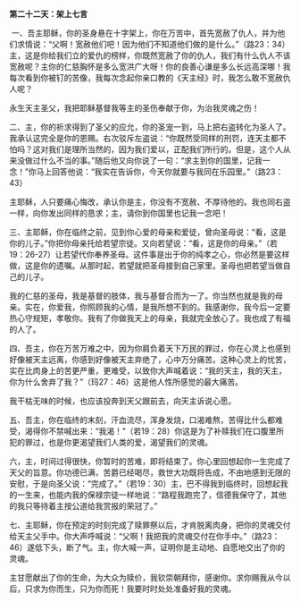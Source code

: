 **第二十二天：架上七言**

 一、吾主耶稣，你的圣身悬在十字架上，你在万苦中，首先宽赦了仇人，并为他们求情说：“父啊！宽赦他们吧！因为他们不知道他们做的是什么。”（路23：34）主，这是你给我们立的爱仇的榜样，你既然宽赦了你的仇人，我们有什么仇人不该宽赦呢？主你的仁慈胸怀是多么宽洪广大呀！你的良善心谦是多么长远高深哪！我每次看到你被钉的苦像，我每次念起你亲口教的《天主经》时，我怎么敢不宽赦仇人呢？

永生天主圣父，我把耶稣基督我等主的圣伤奉献于你，为治我灵魂之伤！

二、主，你的祈求得到了圣父的应允，你的圣宠一到，马上把右盗转化为圣人了。我承认这完全是你的恩赐。右次驳斥左盗说：“你既然受同样的刑罚，连天主都不怕吗？这对我们是理所当然的，因为我们爱以，正配我们所行的。但是，这个人从来没做过什么不当的事。”随后他又向你说了一句：“求主到你的国里，记我一念！”你马上回答他说：“我实在告诉你，今天你就要与我同在乐园里。”（路23：43）

主耶稣，人只要痛心悔改，承认你是主，你没有不宽赦、不厚待他的。我也同右盗一样，向你发出同样的恳求；主，请你到你国里也记我一念吧！

三、主耶稣，你在临终之前，见到你心爱的母亲和爱徒，曾向圣母说：“看，这是你的儿子。”你把你母亲托给若望宗徒。又向若望说：“看，这是你的母亲。”（若19：26-27）让若望代你奉养圣母。这件事是出于你的纯孝之心，你必然是要这样做，这是你的遗嘱。从那时起，若望就把圣母接到自己家里。圣母也把若望当做自己的儿子。

我的仁慈的圣母，我是基督的肢体，我与基督合而为一了。你当然也就是我的母亲。实在，你爱我，你照顾我的心情，是我所想不到的。我感谢你，我今后一定要热心守规矩，孝敬你。我有了你做我天上的母亲，我就完全放心了。我也成了有福的人了。

四、吾主，你在万苦万难之中，因为你肩负着天下万民的罪过，你在心灵上也感到好像被天主远离，你感到好像被天主弃绝了，心中万分痛苦。这种心灵上的忧苦，实在比肉身上的苦更严重，更难受，以致你大声喊着说：“我的天主，我的天主，你为什么舍弃了我？”（玛27：46）这是他人性所感觉的最大痛苦。

我干枯无味的时候，也应该投奔到天父跟前去，向天主诉说心愿。

五、吾主，你在临终的末刻，汗血流尽，浑身发烧，口渴难熬，苦得比什么都难受，渴得你不禁喊出来：“我渴！”（若19：28）你这是为了补赎我们在口腹里所犯的罪过，也是你更渴望我们人类的爱，渴望我们的灵魂。

六，主，时间过得很快，你暂时的苦难，即将结束了。你心里回想起你一生完成了天父的旨意。你功德已满，苦爵已经喝尽，救世大功既将告成，不由地感到无限的安慰，于是向圣父说：“完成了。”（若19：30）主，巴不得我到临终时，回想起我的一生来，也能内我的保禄宗徒一样地说：“路程我跑完了，信德我保守了，其他的我只等待着主按公道给我赏报的荣冠了。”

七、主耶稣，你在预定的时刻完成了赎罪祭以后，才肯脱离肉身，把你的灵魂交付给天主父手中。你大声呼喊说：“父啊！我把我的灵魂交付在你手中。”（路23：46）遂低下头，断了气。主，你大喊一声，证明你是主动地、自愿地交出了你的灵魂。

主甘愿献出了你的生命，为大众为赎价，我钦崇朝拜你，感谢你。求你赐我从今以后，只求为你而生，只为你而死！我要时时处处准备好我的灵魂。